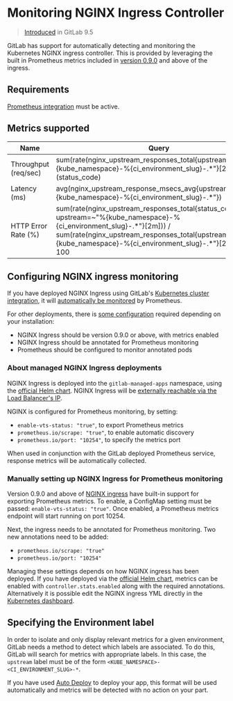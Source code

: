 # Monitoring NGINX Ingress Controller

> [Introduced](https://gitlab.com/gitlab-org/gitlab-ce/merge_requests/13438) in GitLab 9.5

GitLab has support for automatically detecting and monitoring the Kubernetes NGINX ingress controller. This is provided by leveraging the built in Prometheus metrics included in [version 0.9.0](https://github.com/kubernetes/ingress/blob/master/controllers/nginx/Changelog.md#09-beta1) and above of the ingress.

## Requirements

[Prometheus integration](../prometheus.md) must be active.

## Metrics supported

| Name | Query |
| ---- | ----- |
| Throughput (req/sec) | sum(rate(nginx_upstream_responses_total{upstream=~"%{kube_namespace}-%{ci_environment_slug}-.*"}[2m])) by (status_code) |
| Latency (ms) | avg(nginx_upstream_response_msecs_avg{upstream=~"%{kube_namespace}-%{ci_environment_slug}-.*"}) |
| HTTP Error Rate (%) | sum(rate(nginx_upstream_responses_total{status_code="5xx", upstream=~"%{kube_namespace}-%{ci_environment_slug}-.*"}[2m])) / sum(rate(nginx_upstream_responses_total{upstream=~"%{kube_namespace}-%{ci_environment_slug}-.*"}[2m])) * 100 |

## Configuring NGINX ingress monitoring

If you have deployed NGINX Ingress using GitLab's [Kubernetes cluster integration](../../clusters/index.md#installing-applications), it will [automatically be monitored](#about-managed-nginx-ingress-deployments) by Prometheus.

For other deployments, there is [some configuration](#manually-setting-up-nginx-ingress-for-prometheus-monitoring) required depending on your installation:
* NGINX Ingress should be version 0.9.0 or above, with metrics enabled
* NGINX Ingress should be annotated for Prometheus monitoring
* Prometheus should be configured to monitor annotated pods

### About managed NGINX Ingress deployments

NGINX Ingress is deployed into the `gitlab-managed-apps` namespace, using the [official Helm chart](https://github.com/kubernetes/charts/tree/master/stable/nginx-ingress). NGINX Ingress will be [externally reachable via the Load Balancer's IP](../../clusters/index.md#getting-the-external-ip-address).

NGINX is configured for Prometheus monitoring, by setting:
* `enable-vts-status: "true"`, to export Prometheus metrics
* `prometheus.io/scrape: "true"`, to enable automatic discovery
* `prometheus.io/port: "10254"`, to specify the metrics port

When used in conjunction with the GitLab deployed Prometheus service, response metrics will be automatically collected.

### Manually setting up NGINX Ingress for Prometheus monitoring

Version 0.9.0 and above of [NGINX ingress](https://github.com/kubernetes/ingress/tree/master/controllers/nginx) have built-in support for exporting Prometheus metrics. To enable, a ConfigMap setting must be passed: `enable-vts-status: "true"`. Once enabled, a Prometheus metrics endpoint will start running on port 10254.

Next, the ingress needs to be annotated for Prometheus monitoring. Two new annotations need to be added:

* `prometheus.io/scrape: "true"`
* `prometheus.io/port: "10254"`

Managing these settings depends on how NGINX ingress has been deployed. If you have deployed via the [official Helm chart](https://github.com/kubernetes/charts/tree/master/stable/nginx-ingress), metrics can be enabled with `controller.stats.enabled` along with the required annotations. Alternatively it is possible edit the NGINX ingress YML directly in the [Kubernetes dashboard](https://github.com/kubernetes/dashboard).

## Specifying the Environment label

In order to isolate and only display relevant metrics for a given environment, GitLab needs a method to detect which labels are associated. To do this, GitLab will search for metrics with appropriate labels. In this case, the `upstream` label must be of the form `<KUBE_NAMESPACE>-<CI_ENVIRONMENT_SLUG>-*`.

If you have used [Auto Deploy](../../../../topics/autodevops/index.md#auto-deploy) to deploy your app, this format will be used automatically and metrics will be detected with no action on your part.
